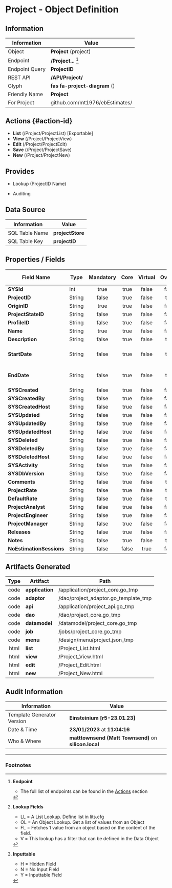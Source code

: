 # **Project** - Object Definition
##  Information
| Information  | Value  |
|---|---|
|Object         |**Project** (project) |
|Endpoint 	    |**/Project...** [^1]|
|Endpoint Query |**ProjectID**|
|REST API|**/API/Project/**|
Glyph|**fas fa-project-diagram** ()
Friendly Name|**Project**|
|For Project    |github.com/mt1976/ebEstimates/|

##  Actions {#action-id}
* **List** (/Project/ProjectList) [Exportable]
* **View** (/Project/ProjectView)
* **Edit** (/Project/ProjectEdit)
* **Save** (/Project/ProjectSave)
* **New** (/Project/ProjectNew)








##  Provides
 * Lookup (ProjectID Name)

* Auditing 




##  Data Source 
| Information  | Value  |
|---|---|
SQL Table Name       | **projectStore**
SQL Table Key | **projectID**



##  Properties / Fields
| Field Name| Type | Mandatory | Core | Virtual | Overide | Lookup [^2]| Lookup Object      | Lookup Field Source         | Lookup Return Value                | Inputable [^3]|DB Column|Default Value| No Change | Callout | Internal | Display | Mask |
| -- | --  | :--: | :--: | :--: |:--: |:--: |:--: |-- |-- |:--: |-- | --| :--: | :--: | :--: | -- | -- |
|**SYSId**|Int|true|true|false|false|||||NH|_id|0|false|false|true|text||
|**ProjectID**|String|false|true|false|true|||||H|projectID||true|false|false|text||
|**OriginID**|String|true|true|false|false|OL|Origin|Origin_OriginID|Origin_FullName|Y|originID||true|false|false|text||
|**ProjectStateID**|String|false|true|false|false|OL∀|ProjectState|ProjectState_ProjectStateID|ProjectState_Name|Y|projectStateID||false|false|false|text||
|**ProfileID**|String|false|true|false|false|OL∀|Profile|Profile_ProfileID|Profile_Name|Y|profileID||false|false|false|text||
|**Name**|String|true|true|false|false|||||Y|name||false|false|false|text||
|**Description**|String|false|true|false|true|||||Y|description||false|false|false|textarea||
|**StartDate**|String|false|true|false|true|||||Y|startDate||false|false|false|date|yyyy-mm-dd|
|**EndDate**|String|false|true|false|true|||||Y|endDate||false|false|false|date|yyyy-mm-dd|
|**SYSCreated**|String|false|true|false|false|||||NH|_created||false|false|true|text||
|**SYSCreatedBy**|String|false|true|false|false|||||NH|_createdBy||false|false|true|text||
|**SYSCreatedHost**|String|false|true|false|false|||||NH|_createdHost||false|false|true|text||
|**SYSUpdated**|String|false|true|false|false|||||NH|_updated||false|false|true|text||
|**SYSUpdatedBy**|String|false|true|false|false|||||NH|_updatedBy||false|false|true|text||
|**SYSUpdatedHost**|String|false|true|false|false|||||NH|_updatedHost||false|false|true|text||
|**SYSDeleted**|String|false|true|false|false|||||NH|_deleted||false|false|true|text||
|**SYSDeletedBy**|String|false|true|false|false|||||NH|_deletedBy||false|false|true|text||
|**SYSDeletedHost**|String|false|true|false|false|||||NH|_deletedHost||false|false|true|text||
|**SYSActivity**|String|false|true|false|false|||||NH|_activity||false|false|true|text||
|**SYSDbVersion**|String|false|true|false|false|||||NH|_dbVersion||false|false|true|text||
|**Comments**|String|false|true|false|true|||||Y|comments||false|false|false|textarea||
|**ProjectRate**|String|false|true|false|true|||||Y|projectRate||false|false|false|number||
|**DefaultRate**|String|false|true|false|true|||||N|defaultRate||false|false|false|number||
|**ProjectAnalyst**|String|false|true|false|false|OL∀|Resource|Resource_Code|Resource_Name|Y|projectAnalyst||false|false|false|text||
|**ProjectEngineer**|String|false|true|false|false|OL∀|Resource|Resource_Code|Resource_Name|Y|projectEngineer||false|false|false|text||
|**ProjectManager**|String|false|true|false|false|OL∀|Resource|Resource_Code|Resource_Name|Y|projectManager||false|false|false|text||
|**Releases**|String|false|true|false|false|||||Y|releases||false|false|false|text||
|**Notes**|String|false|true|false|true|||||N|notes||false|false|false|textarea||
|**NoEstimationSessions**|String|false|false|true|false|||||N||0|false|true|false|text||


##  Artifacts Generated
| Type | Artifact | Path|
| :--: | -- | -- |
| code | **application** | /application/project_core.go_tmp |
| code | **adaptor** | /dao/project_adaptor.go_template_tmp |
| code | **api** | /application/project_api.go_tmp |
| code | **dao** | /dao/project_core.go_tmp |
| code | **datamodel** | /datamodel/project_core.go_tmp |
| code | **job** | /jobs/project_core.go_tmp |
| code | **menu** | /design/menu/project.json_tmp |
| html | **list** | /Project_List.html |
| html | **view** | /Project_View.html |
| html | **edit** | /Project_Edit.html |
| html | **new** | /Project_New.html |


## Audit Information
| Information  | Value |
|---|---|
Template Generator Version   | **Einsteinium [r5-23.01.23]**
Date & Time		     | **23/01/2023** at **11:04:16**
Who & Where		     | **matttownsend (Matt Townsend)** on **silicon.local**

---
### Footnotes
[^1]: **Endpoint**
    * The full list of endpoints can be found in the [Actions](#action-id) section
[^2]: **Lookup Fields**
    * LL = A List Lookup. Define list in lits.cfg
    * OL = An Object Lookup. Get a list of values from an Object
    * FL = Fetches 1 value from an object based on the content of the field. 
    * ∀ = This lookup has a filter that can be defined in the Data Object
[^3]: **Inputtable**   
    * H = Hidden Field
    * N = No Input Field
    * Y = Inputtable Field